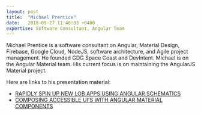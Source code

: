 ```yaml
---
layout: post
title:  "Michael Prentice"
date:   2018-09-27 11:48:33 +0400
expertise: Software Consultant, Angular Team
---
```


Michael Prentice is a software consultant on Angular, Material Design, Firebase, Google Cloud, NodeJS, software architecture, and Agile project management. He founded GDG Space Coast and DevIntent. Michael is on the Angular Material team. His current focus is on maintaining the AngularJS Material project.

Here are links to his presentation material:

- [RAPIDLY SPIN UP NEW LOB APPS USING ANGULAR SCHEMATICS](https://devintxcontent.blob.core.windows.net/showcontent/AngularMix%20Presentations%202018/Rapidly%20Spin%20Up%20New%20LOB%20Apps%20Using%20Angular%20Schematics.pdf)
- [COMPOSING ACCESSIBLE UI'S WITH ANGULAR MATERIAL COMPONENTS](https://angularmix.page.link/mat-a11y)
